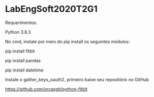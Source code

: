# LabEngSoft2020T2G1

Requerimentos:

  Python 3.8.3

No cmd, instale por meio do pip install os seguintes módulos:

  pip install fitbit

  pip install pandas

  pip install datetime

Instale o gather_keys_oauth2, primeiro baixe seu repositório no GitHub 

  https://github.com/orcasgit/python-fitbit
